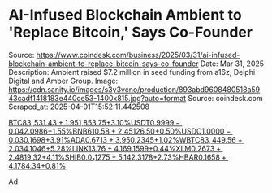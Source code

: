 # AI-Infused Blockchain Ambient to 'Replace Bitcoin,' Says Co-Founder

Source: https://www.coindesk.com/business/2025/03/31/ai-infused-blockchain-ambient-to-replace-bitcoin-says-co-founder
Date: Mar 31, 2025
Description: Ambient raised $7.2 million in seed funding from a16z, Delphi Digital and Amber Group.
Image: https://cdn.sanity.io/images/s3y3vcno/production/893abd9608480518a5943cadf1418183e440ce53-1400x815.jpg?auto=format
Source: coindesk.com
Scraped_at: 2025-04-01T15:52:11.442508

[BTC$83,531.43+1.95%](/price/bitcoin "View price details")[ETH$1,853.75+3.10%](/price/ethereum "View price details")[USDT$0.9999-0.04%](/price/tether "View price details")[XRP$2.0986+1.55%](/price/xrp "View price details")[BNB$610.58+2.45%](/price/binance-coin "View price details")[SOL$126.50+0.50%](/price/solana "View price details")[USDC$1.0000-0.03%](/price/usd-coin "View price details")[DOGE$0.1698+3.91%](/price/dogecoin "View price details")[ADA$0.6713+3.95%](/price/cardano "View price details")[TRX$0.2345+1.02%](/price/tron "View price details")[WBTC$83,449.56+2.03%](/price/wrapped-bitcoin "View price details")[TON$4.1046+5.28%](/price/toncoin "View price details")[LINK$13.76+4.16%](/price/chainlink "View price details")[LEO$9.1599+0.44%](/price/unus-sed-leo "View price details")[XLM$0.2673+2.48%](/price/xlm "View price details")[AVAX$19.32+4.11%](/price/avax "View price details")[SHIB$0.0₄1275+5.14%](/price/shiba-inu "View price details")[SUI$2.3178+2.73%](/price/sui "View price details")[HBAR$0.1658+4.17%](/price/hbar "View price details")[LTC$84.34+0.81%](/price/ltc "View price details")

Ad
